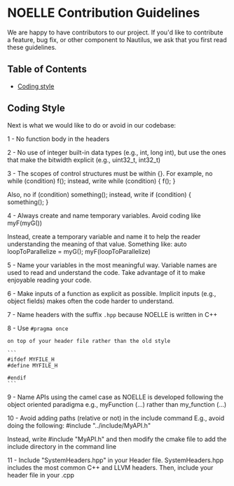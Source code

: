 # NOELLE Contribution Guidelines

We are happy to have contributors to our project. 
If you'd like to contribute a feature, bug fix, or other component to Nautilus, we ask that you first read these guidelines.


## Table of Contents
- [Coding style](#coding_style)


## Coding Style
Next is what we would like to do or avoid in our codebase:

1 - No function body in the headers

2 - No use of integer built-in data types (e.g., int, long int), but use the ones that make the bitwidth explicit (e.g., uint32_t, int32_t)

3 - The scopes of control structures must be within {}.
  For example, no 
    while (condition) f();
  instead, write
    while (condition) {
      f();
    }

  Also, no
    if (condition) something();
  instead, write
    if (condition) {
      something();
    }

4 - Always create and name temporary variables.
  Avoid coding like 
    myF(myG())

  Instead, create a temporary variable and name it to help the reader understanding the meaning of that value.
  Something like:
    auto loopToParallelize = myG();
    myF(loopToParallelize)

5 - Name your variables in the most meaningful way.
  Variable names are used to read and understand the code. Take advantage of it to make enjoyable reading your code.

6 - Make inputs of a function as explicit as possible. 
  Implicit inputs (e.g., object fields) makes often the code harder to understand.

7 - Name headers with the suffix `.hpp` because NOELLE is written in C++

8 - Use 
    ```
    #pragma once
    ```

    on top of your header file rather than the old style 

    ```
    #ifdef MYFILE_H
    #define MYFILE_H

    #endif
    ```

9 - Name APIs using the camel case as NOELLE is developed following the object oriented paradigma
  e.g., myFunction (...)
  rather than my_function (...)

10 - Avoid adding paths (relative or not) in the include command
  E.g., avoid doing the following:
  #include "../include/MyAPI.h"
  
  Instead, write
  #include "MyAPI.h"
  and then modify the cmake file to add the include directory in the command line

11 - Include "SystemHeaders.hpp" in your Header file. SystemHeaders.hpp includes the most common C++ and LLVM headers.
  Then, include your header file in your .cpp
